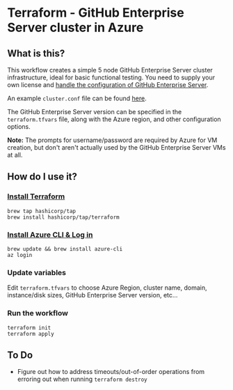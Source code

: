 # Terraform - GitHub Enterprise Server cluster in Azure


## What is this?

This workflow creates a simple 5 node GitHub Enterprise Server cluster infrastructure, ideal for basic functional testing. You need to supply your own license and [handle the configuration of GitHub Enterprise Server](https://docs.github.com/en/enterprise-server@3.0/admin/enterprise-management/initializing-the-cluster).

An example `cluster.conf` file can be found [here](https://docs.github.com/en/enterprise-server@3.0/admin/enterprise-management/initializing-the-cluster#about-the-cluster-configuration-file).

The GitHub Enterprise Server version can be specified in the `terraform.tfvars` file, along with the Azure region, and other configuration options.

**Note:** The prompts for username/password are required by Azure for VM creation, but don't aren't actually used by the GitHub Enterprise Server VMs at all.

## How do I use it?

### [Install Terraform](https://www.terraform.io/downloads.html)

```
brew tap hashicorp/tap
brew install hashicorp/tap/terraform
```

### [Install Azure CLI & Log in](https://docs.microsoft.com/en-us/cli/azure/install-azure-cli)

```
brew update && brew install azure-cli
az login
```

### Update variables

Edit `terraform.tfvars` to choose Azure Region, cluster name, domain, instance/disk sizes, GitHub Enterprise Server version, etc...

### Run the workflow

```
terraform init
terraform apply
```

## To Do

- Figure out how to address timeouts/out-of-order operations from erroring out when running `terraform destroy`
